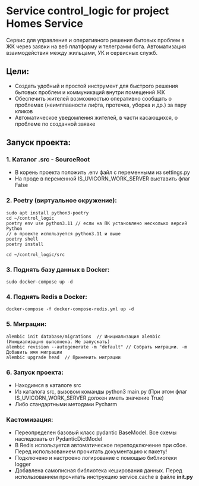 # Service control_logic for project Homes Service

Сервис для управления и оперативного решения бытовых проблем в ЖК через
заявки на веб платформу и телеграмм бота. Автоматизация взаимодействия 
между жильцами, УК и сервисных служб.

## Цели:
- Создать удобный и простой инструмент для быстрого решения бытовых проблем 
и коммуникаций внутри помещений ЖК
- Обеспечить жителей возможностью оперативно сообщать о проблемах (неимппавности
лифта, протечка, уборка и др.) за пару кликов
- Автоматическое уведомления жителей, в части касающихся, о проблеме
по созданной заявке

Запуск проекта: 
-
### 1. Каталог .src - SourceRoot
- В корень проекта положить .env файл с переменными из settings.py
- На проде в переменной IS_UVICORN_WORK_SERVER выставить флаг False

### 2. Poetry (виртуальное окружение):
```commandline
sudo apt install python3-poetry
cd ~/control_logic
poetry env use python3.11 // если на ПК установлено несколько версий Python
// в проекте используется python3.11 и выше
poetry shell
poetry install

cd ~/control_logic/src
```

### 3. Поднять базу данных в Docker:
```commandline
sudo docker-compose up -d
```
### 4. Поднять Redis в Docker:
```commandline
docker-compose -f docker-compose-redis.yml up -d
```

### 5. Миграции:
```commandline
alembic init database/migrations  // Инициализация alembic (Инициализация выполнена. Не запускать)
alembic revision --autogenerate -m "default" // Собрать миграции. -m Добавить имя миграции
alembic upgrade head  // Применить миграции
```



### 6. Запуск проекта:

- Находимся в каталоге src
- Из каталога src, вызовом команды python3 main.py (При этом флаг IS_UVICORN_WORK_SERVER должен иметь значение True)
- Либо стандартными методами Pycharm


### Кастомизация:

- Переопределен базовый класс pydantic BaseModel. Все схемы наследовать от PydanticDictModel
- В Redis используется автоматическое переподключение при сбое.  Перед использованием 
прочитать документацию к пакету!
- Подключено и настроено логирование с помощью библиотеки logger
- Добавлена самописная библиотека кеширования данных. Перед использованием 
прочитать инструкцию service.cache в файле __init.py__

